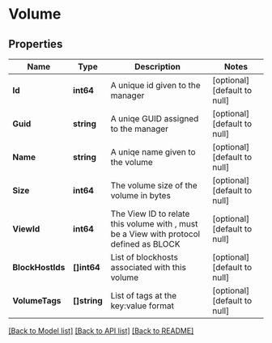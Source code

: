 # Volume

## Properties
Name | Type | Description | Notes
------------ | ------------- | ------------- | -------------
**Id** | **int64** | A unique id given to the manager | [optional] [default to null]
**Guid** | **string** | A uniqe GUID assigned to the manager | [optional] [default to null]
**Name** | **string** | A uniqe name given to the volume | [optional] [default to null]
**Size** | **int64** | The volume size of the volume in bytes | [optional] [default to null]
**ViewId** | **int64** | The View ID to relate this volume with , must be a View with protocol defined as BLOCK | [optional] [default to null]
**BlockHostIds** | **[]int64** | List of blockhosts associated with this volume | [optional] [default to null]
**VolumeTags** | **[]string** | List of tags at the key:value format | [optional] [default to null]

[[Back to Model list]](../README.md#documentation-for-models) [[Back to API list]](../README.md#documentation-for-api-endpoints) [[Back to README]](../README.md)

